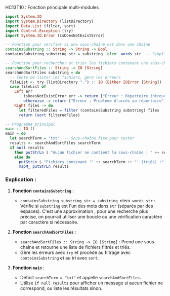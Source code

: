  HC13T10 : Fonction principale multi-modules

```haskell
import System.IO
import System.Directory (listDirectory)
import Data.List (filter, sort)
import Control.Exception (try)
import System.IO.Error (isDoesNotExistError)

-- Fonction pour vérifier si une sous-chaîne est dans une chaîne
containsSubstring :: String -> String -> Bool
containsSubstring substring str = substring `elem` words str  -- Simplification : vérifie si la sous-chaîne est dans les mots

-- Fonction pour rechercher et trier les fichiers contenant une sous-chaîne
searchAndSortFiles :: String -> IO [String]
searchAndSortFiles substring = do
  -- Tente de lister les fichiers, gère les erreurs
  fileList <- try (listDirectory ".") :: IO (Either IOError [String])
  case fileList of
    Left err
      | isDoesNotExistError err -> return ["Erreur : Répertoire introuvable"]
      | otherwise -> return ["Erreur : Problème d'accès au répertoire"]
    Right files -> do
      let filteredFiles = filter (containsSubstring substring) files
      return (sort filteredFiles)

-- Programme principal
main :: IO ()
main = do
  let searchTerm = "txt"  -- Sous-chaîne fixe pour tester
  results <- searchAndSortFiles searchTerm
  if null results
    then putStrLn $ "Aucun fichier ne contient la sous-chaîne : " ++ searchTerm
    else do
      putStrLn $ "Fichiers contenant '" ++ searchTerm ++ "' (triés) :"
      mapM_ putStrLn results
```


### Explication :

1. **Fonction `containsSubstring`** :
   - `containsSubstring substring str = substring `elem` words str` : Vérifie si `substring` est l'un des mots dans `str` (séparés par des espaces). C'est une approximation ; pour une recherche plus précise, on pourrait utiliser une boucle ou une vérification caractère par caractère si nécessaire.

2. **Fonction `searchAndSortFiles`** :
   - `searchAndSortFiles :: String -> IO [String]` : Prend une sous-chaîne et retourne une liste de fichiers filtrés et triés.
   - Gère les erreurs avec `try` et procède au filtrage avec `containsSubstring` et au tri avec `sort`.

3. **Fonction `main`** :
   - Définit `searchTerm = "txt"` et appelle `searchAndSortFiles`.
   - Utilise `if null results` pour afficher un message si aucun fichier ne correspond, ou liste les résultats sinon.

  
